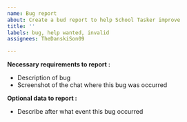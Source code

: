 ```yaml
---
name: Bug report
about: Create a bud report to help School Tasker improve
title: ''
labels: bug, help wanted, invalid
assignees: TheDanskiSon09

---
```


**Necessary requirements to report :**
- Description of bug
- Screenshot of the chat where this bug was occurred

**Optional data to report :**
- Describe after what event this bug occurred
